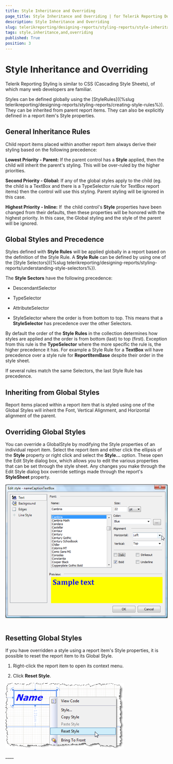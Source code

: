 ```yaml
---
title: Style Inheritance and Overriding
page_title: Style Inheritance and Overriding | for Telerik Reporting Documentation
description: Style Inheritance and Overriding
slug: telerikreporting/designing-reports/styling-reports/style-inheritance-and-overriding
tags: style,inheritance,and,overriding
published: True
position: 3
---
```


# Style Inheritance and Overriding



Telerik Reporting Styling is similar to CSS (Cascading Style Sheets), of which many web developers are familiar.

Styles can be defined globally using the [StyleRules]({%slug telerikreporting/designing-reports/styling-reports/creating-style-rules%}). They can be inherited from parent report items. They can also be explicitly defined in a report item's Style properties.

## General Inheritance Rules

Child report items placed within another report item always derive their styling based on the following precedence:

__Lowest Priority - Parent:__ If the parent control has a __Style__ applied, then the child will inherit the parent's styling. This will be over-ruled by the higher priorities.

__Second Priority - Global:__ If any of the global styles apply to the child (eg. the child is a TextBox and there is a TypeSelector rule for TextBox report items) then the control will use this styling. Parent styling will be ignored in this case.

__Highest Priority - Inline:__ If  the child control's __Style__ properties have been changed from their defaults, then these properties will be honored with the  highest priority. In this case, the Global styling and the style of the parent will be ignored.

## Global Styles and Precedence

Styles defined with __Style Rules__ will be applied globally in a report based on the definition of
      		the Style Rule. A __Style Rule__ can be defined by using one of the [Style Selectors]({%slug telerikreporting/designing-reports/styling-reports/understanding-style-selectors%}).
      	

The __Style Sectors__ have the following precedence:
      	


* DescendantSelector

* TypeSelector

* AttributeSelector

* StyleSelector
where the order is from bottom to top. This means that a 
    		__StyleSelector__ has precedence over the other Selectors.

By default the order of the __Style Rules__ in the collection determines 
      		how styles are applied and the order is from bottom (last) to top (first). Exception from this rule is the
      		__TypeSelector__ where the more specific the rule is, the higher precedence it has. For example 
      	a Style Rule for a __TextBox__ will have precedence over a style rule for 
	__ReportItemBase__ despite their order in the style sheet.
      	

If several rules match the same Selectors, the last Style Rule has precedence.

## Inheriting from Global Styles

Report items placed within a report item that is styled using one of the Global Styles will inherit the Font, Vertical Alignment, and Horizontal alignment of the parent. 

## Overriding Global Styles

You can override a GlobalStyle by modifying the Style properties of an individual report item. Select the report item 
      		and either click the ellipsis of the __Style__ property or right click and select the 
        	__Style...__ option. These open the Edit Style dialog box, which allows you to edit the various 
        	properties that can be set through the style sheet. Any changes you make through the Edit Style dialog box override 
        	settings made through the report's __StyleSheet__ property.

![](images/Style3.png) 

## Resetting Global Styles

If you have overridden a style using a report item's Style properties, it is possible to reset the report item to its Global Style.

1. Right-click the report item to open its context menu. 


1. Click __Reset Style__.

![](images/ReportStyleRuleG.png)

____ 

 

 
